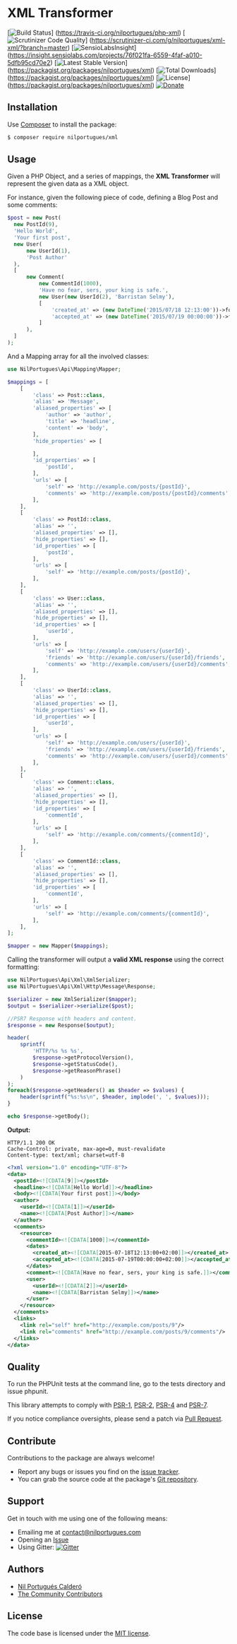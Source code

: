 # XML Transformer

[![Build Status](https://travis-ci.org/nilportugues/php-xml.svg)]
(https://travis-ci.org/nilportugues/php-xml) 
[![Scrutinizer Code Quality](https://scrutinizer-ci.com/g/nilportugues/xml-xml/badges/quality-score.png?b=master)]
(https://scrutinizer-ci.com/g/nilportugues/xml-xml/?branch=master) [![SensioLabsInsight](https://insight.sensiolabs.com/projects/76f021fa-6559-4faf-a010-5dfb95cd70e2/mini.png)]
(https://insight.sensiolabs.com/projects/76f021fa-6559-4faf-a010-5dfb95cd70e2) [![Latest Stable Version](https://poser.pugx.org/nilportugues/xml/v/stable)]
(https://packagist.org/packages/nilportugues/xml) 
[![Total Downloads](https://poser.pugx.org/nilportugues/xml/downloads)]
(https://packagist.org/packages/nilportugues/xml) 
[![License](https://poser.pugx.org/nilportugues/xml/license)]
(https://packagist.org/packages/nilportugues/xml) 
[![Donate](https://www.paypalobjects.com/en_US/i/btn/btn_donate_SM.gif)](https://paypal.me/nilportugues)

## Installation

Use [Composer](https://getcomposer.org) to install the package:

```xml
$ composer require nilportugues/xml
```


## Usage
Given a PHP Object, and a series of mappings, the **XML Transformer** will represent the given data as a XML object.

For instance, given the following piece of code, defining a Blog Post and some comments:

```php
$post = new Post(
  new PostId(9),
  'Hello World',
  'Your first post',
  new User(
      new UserId(1),
      'Post Author'
  ),
  [
      new Comment(
          new CommentId(1000),
          'Have no fear, sers, your king is safe.',
          new User(new UserId(2), 'Barristan Selmy'),
          [
              'created_at' => (new DateTime('2015/07/18 12:13:00'))->format('c'),
              'accepted_at' => (new DateTime('2015/07/19 00:00:00'))->format('c'),
          ]
      ),
  ]
);
```

And a Mapping array for all the involved classes:

```php
use NilPortugues\Api\Mapping\Mapper;

$mappings = [
    [
        'class' => Post::class,
        'alias' => 'Message',
        'aliased_properties' => [
            'author' => 'author',
            'title' => 'headline',
            'content' => 'body',
        ],
        'hide_properties' => [

        ],
        'id_properties' => [
            'postId',
        ],
        'urls' => [
            'self' => 'http://example.com/posts/{postId}',
            'comments' => 'http://example.com/posts/{postId}/comments'
        ],
    ],
    [
        'class' => PostId::class,
        'alias' => '',
        'aliased_properties' => [],
        'hide_properties' => [],
        'id_properties' => [
            'postId',
        ],
        'urls' => [
            'self' => 'http://example.com/posts/{postId}',
        ],
    ],
    [
        'class' => User::class,
        'alias' => '',
        'aliased_properties' => [],
        'hide_properties' => [],
        'id_properties' => [
            'userId',
        ],
        'urls' => [
            'self' => 'http://example.com/users/{userId}',
            'friends' => 'http://example.com/users/{userId}/friends',
            'comments' => 'http://example.com/users/{userId}/comments',
        ],
    ],
    [
        'class' => UserId::class,
        'alias' => '',
        'aliased_properties' => [],
        'hide_properties' => [],
        'id_properties' => [
            'userId',
        ],
        'urls' => [
            'self' => 'http://example.com/users/{userId}',
            'friends' => 'http://example.com/users/{userId}/friends',
            'comments' => 'http://example.com/users/{userId}/comments',
        ],
    ],
    [
        'class' => Comment::class,
        'alias' => '',
        'aliased_properties' => [],
        'hide_properties' => [],
        'id_properties' => [
            'commentId',
        ],
        'urls' => [
            'self' => 'http://example.com/comments/{commentId}',
        ],
    ],
    [
        'class' => CommentId::class,
        'alias' => '',
        'aliased_properties' => [],
        'hide_properties' => [],
        'id_properties' => [
            'commentId',
        ],
        'urls' => [
            'self' => 'http://example.com/comments/{commentId}',
        ],
    ],
];

$mapper = new Mapper($mappings);
```

Calling the transformer will output a **valid XML response** using the correct formatting:

```php
use NilPortugues\Api\Xml\XmlSerializer;
use NilPortugues\Api\Xml\Http\Message\Response;

$serializer = new XmlSerializer($mapper);
$output = $serializer->serialize($post);

//PSR7 Response with headers and content.
$response = new Response($output);

header(
    sprintf(
        'HTTP/%s %s %s',
        $response->getProtocolVersion(),
        $response->getStatusCode(),
        $response->getReasonPhrase()
    )
);
foreach($response->getHeaders() as $header => $values) {
    header(sprintf("%s:%s\n", $header, implode(', ', $values)));
}

echo $response->getBody();
```

**Output:**


```
HTTP/1.1 200 OK
Cache-Control: private, max-age=0, must-revalidate
Content-type: text/xml; charset=utf-8
```

```xml
<?xml version="1.0" encoding="UTF-8"?>
<data>
  <postId><![CDATA[9]]></postId>
  <headline><![CDATA[Hello World]]></headline>
  <body><![CDATA[Your first post]]></body>
  <author>
    <userId><![CDATA[1]]></userId>
    <name><![CDATA[Post Author]]></name>
  </author>
  <comments>
    <resource>
      <commentId><![CDATA[1000]]></commentId>
      <dates>
        <created_at><![CDATA[2015-07-18T12:13:00+02:00]]></created_at>
        <accepted_at><![CDATA[2015-07-19T00:00:00+02:00]]></accepted_at>
      </dates>
      <comment><![CDATA[Have no fear, sers, your king is safe.]]></comment>
      <user>
        <userId><![CDATA[2]]></userId>
        <name><![CDATA[Barristan Selmy]]></name>
      </user>
    </resource>
  </comments>
  <links>
    <link rel="self" href="http://example.com/posts/9"/>
    <link rel="comments" href="http://example.com/posts/9/comments"/>
  </links>
</data>
```

## Quality

To run the PHPUnit tests at the command line, go to the tests directory and issue phpunit.

This library attempts to comply with [PSR-1](http://www.php-fig.org/psr/psr-1/), [PSR-2](http://www.php-fig.org/psr/psr-2/), [PSR-4](http://www.php-fig.org/psr/psr-4/) and [PSR-7](http://www.php-fig.org/psr/psr-7/).

If you notice compliance oversights, please send a patch via [Pull Request](https://github.com/nilportugues/xml-transformer/pulls).



## Contribute

Contributions to the package are always welcome!

* Report any bugs or issues you find on the [issue tracker](https://github.com/nilportugues/xml-transformer/issues/new).
* You can grab the source code at the package's [Git repository](https://github.com/nilportugues/xml-transformer).



## Support

Get in touch with me using one of the following means:

 - Emailing me at <contact@nilportugues.com>
 - Opening an [Issue](https://github.com/nilportugues/xml-transformer/issues/new)
 - Using Gitter: [![Gitter](https://badges.gitter.im/Join%20Chat.svg)](https://gitter.im/nilportugues/xml-transformer?utm_source=badge&utm_medium=badge&utm_campaign=pr-badge)



## Authors

* [Nil Portugués Calderó](http://nilportugues.com)
* [The Community Contributors](https://github.com/nilportugues/xml-transformer/graphs/contributors)


## License
The code base is licensed under the [MIT license](LICENSE).
